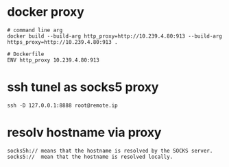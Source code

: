 # docker proxy
```
# command line arg
docker build --build-arg http_proxy=http://10.239.4.80:913 --build-arg https_proxy=http://10.239.4.80:913 .

# Dockerfile
ENV http_proxy 10.239.4.80:913
```

# ssh tunel as socks5 proxy
```
ssh -D 127.0.0.1:8888 root@remote.ip
```

# resolv hostname via proxy
```
socks5h:// means that the hostname is resolved by the SOCKS server.
socks5://  mean that the hostname is resolved locally. 
```
